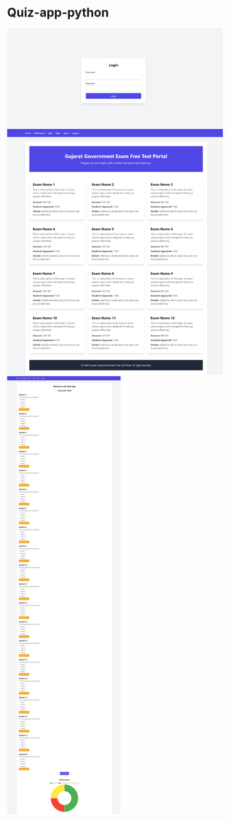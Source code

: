 # Quiz-app-python
![Login](./Images/login.png)
![Home](./Images/home.png)
![Q](./Images/question.png)

